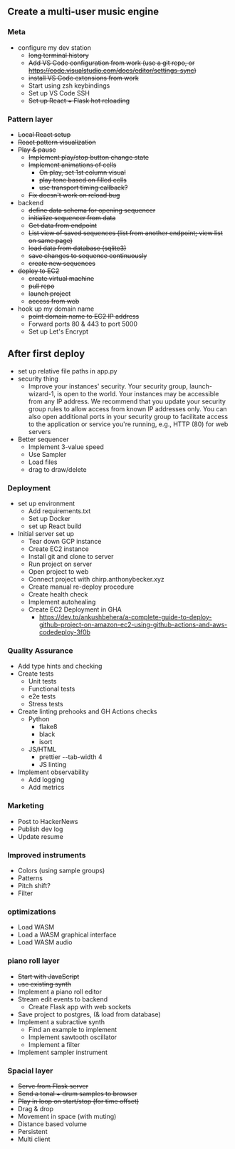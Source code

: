 ## Create a multi-user music engine

### Meta

-   configure my dev station
    -   ~~long terminal history~~
    -   ~~Add VS Code configuration from work (use a git repo, or https://code.visualstudio.com/docs/editor/settings-sync)~~
    -   ~~install VS Code extensions from work~~
    -   Start using zsh keybindings
    -   Set up VS Code SSH
    -   ~~Set up React + Flask hot reloading~~

### Pattern layer

-   ~~Local React setup~~
-   ~~React pattern visualization~~
-   ~~Play & pause~~
    -   ~~Implement play/stop button change state~~
    -   ~~Implement animations of cells~~
        - ~~On play, set 1st column visual~~
        - ~~play tone based on filled cells~~
        - ~~use transport timing callback?~~
    -   ~~Fix doesn't work on reload bug~~
-   backend
    -   ~~define data schema for opening sequencer~~
    -   ~~initialize sequencer from data~~
    -   ~~Get data from endpoint~~
    -   ~~List view of saved sequences (list from another endpoint; view list on same page)~~
    -   ~~load data from database (sqlite3)~~
    -   ~~save changes to sequence continuously~~
    -   ~~create new sequences~~
-   ~~deploy to EC2~~
    -   ~~create virtual machine~~
    -   ~~pull repo~~
    -   ~~launch project~~
    -   ~~access from web~~
-   hook up my domain name
    -   ~~point domain name to EC2 IP address~~
    -   Forward ports 80 & 443 to port 5000
    -   Set up Let's Encrypt


## After first deploy
-   set up relative file paths in app.py
-   security thing
    -   Improve your instances' security. Your security group, launch-wizard-1, is open to the world.
        Your instances may be accessible from any IP address. We recommend that you update your security group rules to allow access from known IP addresses only.
        You can also open additional ports in your security group to facilitate access to the application or service you're running, e.g., HTTP (80) for web servers
-   Better sequencer
    -   Implement 3-value speed
    -   Use Sampler
    -   Load files
    -   drag to draw/delete

### Deployment

-   set up environment
    -   Add requirements.txt
    -   Set up Docker
    -   set up React build
-   Initial server set up
    -   Tear down GCP instance
    -   Create EC2 instance
    -   Install git and clone to server
    -   Run project on server
    -   Open project to web
    -   Connect project with chirp.anthonybecker.xyz
    -   Create manual re-deploy procedure
    -   Create health check
    -   Implement autohealing
    -   Create EC2 Deployment in GHA
        -   https://dev.to/ankushbehera/a-complete-guide-to-deploy-github-project-on-amazon-ec2-using-github-actions-and-aws-codedeploy-3f0b

### Quality Assurance

-   Add type hints and checking
-   Create tests
    -   Unit tests
    -   Functional tests
    -   e2e tests
    -   Stress tests
-   Create linting prehooks and GH Actions checks
    -   Python
        -   flake8
        -   black
        -   isort
    -   JS/HTML
        -   prettier --tab-width 4
        -   JS linting
-   Implement observability
    -   Add logging
    -   Add metrics

### Marketing

-   Post to HackerNews
-   Publish dev log
-   Update resume

### Improved instruments

-   Colors (using sample groups)
-   Patterns
-   Pitch shift?
-   Filter

### optimizations

-   Load WASM
-   Load a WASM graphical interface
-   Load WASM audio

### piano roll layer

-   ~~Start with JavaScript~~
-   ~~use existing synth~~
-   Implement a piano roll editor
-   Stream edit events to backend
    -   Create Flask app with web sockets
-   Save project to postgres, (& load from database)
-   Implement a subractive synth
    -   Find an example to implement
    -   Implement sawtooth oscillator
    -   Implement a filter
-   Implement sampler instrument

### Spacial layer

-   ~~Serve from Flask server~~
-   ~~Send a tonal + drum samples to browser~~
-   ~~Play in loop on start/stop (for time offset)~~
-   Drag & drop
-   Movement in space (with muting)
-   Distance based volume
-   Persistent
-   Multi client
